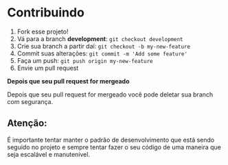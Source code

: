 ﻿# Contribuindo

1. Fork esse projeto!
2. Vá para a branch **development**: `git checkout development`
3. Crie sua branch a partir daí: `git checkout -b my-new-feature`
4. Commit suas alterações: `git commit -m 'Add some feature'`
5. Faça um push: `git push origin my-new-feature`
6. Envie um pull request

**Depois que seu pull request for mergeado**

Depois que seu pull request for mergeado você pode deletar sua branch com segurança.

## Atenção:
É importante tentar manter o padrão de desenvolvimento que está sendo seguido no projeto e sempre tentar fazer o seu código de uma maneira que seja escalável e manutenível.
